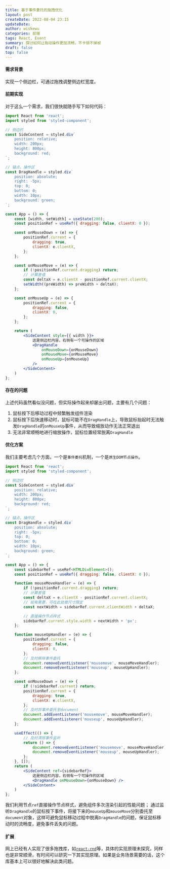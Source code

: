 ```yaml
---
title: 基于事件委托的拖拽优化
layout: post
createDate: 2022-08-04 23:15
updateDate:
author: wiskewu
categories: 前端
tags: React, Event
summary: 探讨如何让拖动操作更加流畅，不卡顿不掉帧
draft: false
top: false
---
```


#### 需求背景

实现一个侧边栏，可通过拖拽调整侧边栏宽度。

#### 前期实现

对于这么一个需求，我们很快就随手写下如何代码：
```jsx
import React from 'react';
import styled from 'styled-component';

// 侧边栏
const SideContent = styled.div`
    position: relative;
    width: 200px;
    height: 800px;
    background: red;
`;

// 锚点，操作区
const DragHandle = styled.div`
    position: absolute;
    right: -5px;
    top: 0;
    bottom: 0;
    width: 10px;
    background: green;
`;

const App = () => {
    const [width, setWidth] = useState(200);
    const positionRef = useRef({ dragging: false, clientX: 0 });

    const onMouseDown = (e) => {
        positionRef.current = {
            dragging: true,
            clientX: e.clientX,
        };
    };

    const onMouseMove = (e) => {
        if (!positionRef.current.dragging) return;
        // 计算差值
        const deltaX = e.clientX - positionRef.current.clientX;
        setWidth((preWidth) => preWidth + deltaX);
    };

    const onMouseUp = (e) => {
        positionRef.current = {
            dragging: false,
            clientX: 0,
        };
    };

    return (
        <SideContent style={{ width }}>
            这是侧边栏内容，右侧有一个可操作的区域
            <DragHandle
                onMouseDown={onMouseDown}
                onMouseMove={onMouseMove}
                onMouseUp={onMouseUp}
            />
        </SideContent>
    )
};
```

#### 存在的问题

上述代码虽然看似没问题，但实际操作起来却屡出问题，主要有几个问题：
1. 鼠标按下后移动过程中频繁触发组件渲染
2. 鼠标按下后快速移动时，鼠标可能不在`DragHandle`上，导致鼠标抬起时无法触发`DragHandle`的`onMouseUp`事件，从而导致缩放动作无法正常退出
3. 无法非常顺畅地进行缩放操作，鼠标位置经常脱离`DragHandle`


#### 优化方案

我们主要考虑几个方面，一个是`事件委托`机制，一个是`原生DOM节点操作`。
```jsx
import React from 'react';
import styled from 'styled-component';

// 侧边栏
const SideContent = styled.div`
    position: relative;
    width: 200px;
    height: 800px;
    background: red;
`;

// 锚点，操作区
const DragHandle = styled.div`
    position: absolute;
    right: -5px;
    top: 0;
    bottom: 0;
    width: 10px;
    background: green;
`;

const App = () => {
    const sidebarRef = useRef<HTMLDivElement>();
    const positionRef = useRef({ dragging: false, clientX: 0 });

    function mouseMoveHandler = (e) => {
        if (!positionRef.current.dragging) return;
        // 计算差值
        const deltaX = e.clientX - positionRef.current.clientX;
        // 如有需要，可在此处做尺寸限定
        const nextWidth = sidebarRef.current.clientWidth + deltaX;

        // 直接操作节点样式
        sidebarRef.current.style.width = nextWidth + 'px';
    };

    function mouseUpHandler = (e) => {
        positionRef.current = {
            dragging: false,
            clientX: 0,
        };
        // 及时移除事件委托
        document.removeEventListener('mousemove', mouseMoveHandler);
        document.removeEventListener('mouseup', mouseUpHandler);
    };

    const onMouseDown = (e) => {
        if (!sidebarRef.current) return;
        positionRef.current = {
            dragging: true,
            clientX: e.clientX,
        };
        // 及时将事件委托至document
        document.addEventListener('mousemove', mouseMoveHandler);
        document.addEventListener('mouseup', mouseUpHandler);
    };

    useEffect(() => {
        // 及时清除事件监听
        return () => {
            document.removeEventListener('mousemove', mouseMoveHandler);
            document.removeEventListener('mouseup', mouseUpHandler);
        };
    }, []);
    return (
        <SideContent ref={sidebarRef}>
            这是侧边栏内容，右侧有一个可操作的区域
            <DragHandle onMouseDown={onMouseDown} />
        </SideContent>
    )
};
```

我们利用节点`ref`直接操作节点样式，避免组件多次渲染引起的性能问题；
通过监听`DragHandle`的鼠标按下事件，将接下来的`mouseUp`和`mouseMove`分别委托至`document`对象，这样可避免鼠标移动过程中脱离`DragHandle`的问题，保证鼠标移动时的流畅度，避免事件丢失的问题。

#### 扩展

网上已经有人实现了很多拖拽库，如[`react-rnd`](https://www.npmjs.com/package/react-rnd)等，具体的实现原理未探究，同样也是非常顺滑，有时间可以研究一下其实现原理。如果是业务场景需要的话，这个库基本上可以很好地解决此类问题。